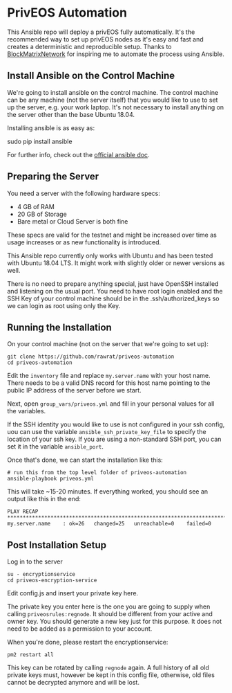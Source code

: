 # PrivEOS Automation

This Ansible repo will deploy a privEOS fully automatically. It's the recommended way to set up privEOS nodes as it's easy and fast and creates a deterministic and reproducible setup. Thanks to [BlockMatrixNetwork](https://github.com/BlockMatrixNetwork/eos-mainnet) for inspiring me to automate the process using Ansible.

## Install Ansible on the Control Machine

We're going to install ansible on the control machine. The control machine can be any machine (not the server itself) that you would like to use to set up the server, e.g. your work laptop. It's not necessary to install anything on the server other than the base Ubuntu 18.04.

Installing ansible is as easy as:

sudo pip install ansible

For further info, check out the [official ansible doc](https://docs.ansible.com/ansible/latest/installation_guide/intro_installation.html#installing-the-control-machine).

## Preparing the Server 
You need a server with the following hardware specs:

* 4 GB of RAM
* 20 GB of Storage
* Bare metal or Cloud Server is both fine

These specs are valid for the testnet and might be increased over time as usage increases or as new functionality is introduced.

This Ansible repo currently only works with Ubuntu and has been tested with Ubuntu 18.04 LTS. It might work with slightly older or newer versions as well. 

There is no need to prepare anything special, just have OpenSSH installed and listening on the usual port. You need to have root login enabled and the SSH Key of your control machine should be in the .ssh/authorized_keys so we can login as root using only the Key.

## Running the Installation
On your control machine (not on the server that we're going to set up):
    
    git clone https://github.com/rawrat/priveos-automation
    cd priveos-automation
    
Edit the ```inventory``` file and replace ```my.server.name``` with your host name. There needs to be a valid DNS record for this host name pointing to the public IP address of the server before we start.

Next, open ```group_vars/priveos.yml``` and fill in your personal values for all the variables.

If the SSH identity you would like to use is not configured in your ssh config, uou can use the variable ```ansible_ssh_private_key_file``` to specify the location of your ssh key. If you are using a non-standard SSH port, you can set it in the variable ```ansible_port```.

Once that's done, we can start the installation like this:
    
    # run this from the top level folder of priveos-automation 
    ansible-playbook priveos.yml
    
This will take ~15-20 minutes. If everything worked, you should see an output like this in the end:

```
PLAY RECAP ***********************************************************************************
my.server.name    : ok=26   changed=25   unreachable=0    failed=0 
```

## Post Installation Setup
Log in to the server 

    su - encryptionservice
    cd priveos-encryption-service

Edit config.js and insert your private key here. 

The private key you enter here is the one you are going to supply when calling ```priveosrules:regnode```. It should be different from your active and owner key. You should generate a new key just for this purpose. It does not need to be added as a permission to your account.

When you're done, please restart the encryptionservice:
  
    pm2 restart all
  

This key can be rotated by calling ```regnode``` again. A full history of all old private keys must, however be kept in this config file, otherwise, old files cannot be decrypted anymore and will be lost. 
